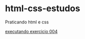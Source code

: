 # html-css-estudos
 Praticando html e css

<a href= "https://nayarasimoes.github.io/html-css-estudos/ex004/intex.html">executando exercicio 004</a> 
